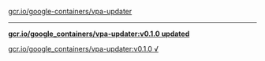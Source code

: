 [gcr.io/google-containers/vpa-updater](https://hub.docker.com/r/sqeven/vpa-updater/tags/) 

----
**[gcr.io/google_containers/vpa-updater:v0.1.0 updated](https://hub.docker.com/r/sqeven/vpa-updater/tags/)**

[gcr.io/google_containers/vpa-updater:v0.1.0 √](https://hub.docker.com/r/sqeven/vpa-updater/tags/)

